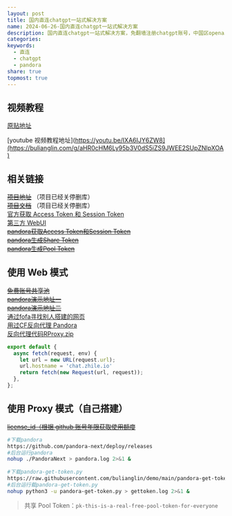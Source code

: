 ```yaml
---  
layout: post  
title: 国内直连chatgpt一站式解决方案  
name: 2024-06-26-国内直连chatgpt一站式解决方案  
description: 国内直连chatgpt一站式解决方案，免翻墙注册chatgpt账号，中国区openai总代理？不！是pandora！国内直连体验湿滑的 chatgpt | chat2api | 支持API调用  
categories:   
keywords:  
  - 直连  
  - chatgpt  
  - pandora  
share: true  
topmost: true  
---  
```

  
## 视频教程  
  
[原贴地址](https://bulianglin.com/archives/pandora.html)  
  
[youtube 视频教程地址](https://youtu.be/IXA6IJY6ZW8](https://bulianglin.com/g/aHR0cHM6Ly95b3V0dS5iZS9JWEE2SUpZNlpXOA)  
  
## 相关链接  
  
~~[项目地址](https://github.com/pandora-next/deploy)~~ （项目已经关停删库）    
~~[项目文档](https://fakeopen.org/PandoraNext)~~ （项目已经关停删库）    
[官方获取 Access Token 和 Session Token](https://chat.openai.com/api/auth/session)    
[第三方 WebUI](https://github.com/Yidadaa/ChatGPT-Next-Web)    
~~[pandora获取Access Token和Session Token](https://ai.fakeopen.com/auth)~~    
~~[pandora生成Share Token](https://ai.fakeopen.com/token)~~    
~~[pandora生成Pool Token](https://ai.fakeopen.com/pool)~~  
  
## 使用 Web 模式  
  
~~[免费账号共享池](https://baipiao.io/chatgpt)~~    
~~[pandora演示地址一](https://chat.oaifree.com)~~    
~~[pandora演示地址二](https://chat1.zhile.io)~~    
[通过fofa寻找别人搭建的网页](https://fofa.info/result?qbase64=Ym9keT0iQ29udGludWUgd2l0aCBBY2Nlc3MgVG9rZW4iICYmIHRpdGxlPSJQYW5kb3JhTmV4dCIgJiYgY291bnRyeT0iQ04i)    
[用过CF反向代理 Pandora](https://cloudflare.com)    
[反向代理代码RProxy.zip](https://bulianglin.com/usr/uploads/2023/12/2305427416.zip)  
  
```javascript  
export default {  
  async fetch(request, env) {  
    let url = new URL(request.url);  
    url.hostname = 'chat.zhile.io'  
    return fetch(new Request(url, request));  
  },  
};  
```  
  
## 使用 Proxy 模式（自己搭建）  
  
~~[license_id（根据 github 账号年限获取使用额度]([https://dash.pandoranext.com)~~  
  
```bash  
#下载pandora  
https://github.com/pandora-next/deploy/releases  
#后台运行pandora  
nohup ./PandoraNext > pandora.log 2>&1 &  
  
#下载pandora-get-token.py  
https://raw.githubusercontent.com/bulianglin/demo/main/pandora-get-token.py  
#后台运行载pandora-get-token.py  
nohup python3 -u pandora-get-token.py > gettoken.log 2>&1 &  
```  
  
> 共享 Pool Token：`pk-this-is-a-real-free-pool-token-for-everyone`  
